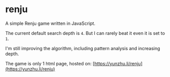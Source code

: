 # renju

A simple Renju game written in JavaScript.

The current default search depth is `4`. But I can rarely beat it even it is set to `1`.

I'm still improving the algorithm, including pattern analysis and increasing depth.

The game is only 1 html page, hosted on: [https://yunzhu.li/renju](https://yunzhu.li/renju)
